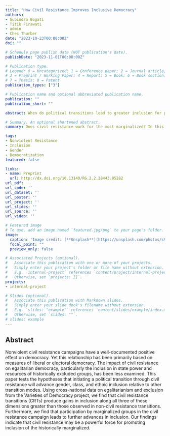 ```yaml
---
title: "How Civil Resistance Improves Inclusive Democracy"
authors:
- Subindra Bogati
- Titik Firawati
- admin
- Ches Thurber
date: "2023-10-23T00:00:00Z"
doi: ""

# Schedule page publish date (NOT publication's date).
publishDate: "2023-11-01T00:00:00Z"

# Publication type.
# Legend: 0 = Uncategorized; 1 = Conference paper; 2 = Journal article;
# 3 = Preprint / Working Paper; 4 = Report; 5 = Book; 6 = Book section;
# 7 = Thesis; 8 = Patent
publication_types: ["3"]

# Publication name and optional abbreviated publication name.
publication: ""
publication_short: ""

abstract: When do political transitions lead to greater inclusion for people historically excluded from power? Scholars and policymakers often assume democratization and political inclusion go hand in hand. Yet many democracies systematically exclude women, particular ethnic groups, or lower economic classes. Using data on every political transition from 1945 to 2014, this study shows that a regime transition’s initiating force critically shapes post-transition political inclusion. When transitions are initiated through primarily nonviolent civil resistance campaigns they achieve greater advances in inclusion relative to other types of transition. We propose three mechanisms to explain this effect: civil resistance leads to greater continued mobilization and civic activism among the historically excluded, provides greater opportunities for elites from historically excluded groups to rise to positions of leadership in new regimes, and forges more pluralistic norms of political behavior.

# Summary. An optional shortened abstract.
summary: Does civil resistance work for the most marginalized? In this paper we show that transitions initiated through civil resistance lead to significant gains in political inclusion along lines of race, class, and gender.

tags:
- Nonviolent Resistance
- Inclusion
- Gender
- Democratization
featured: false

links:
- name: Preprint
  url: http://dx.doi.org/10.13140/RG.2.2.28443.85282
url_pdf: 
url_code: ''
url_dataset: ''
url_poster: ''
url_project: ''
url_slides: ''
url_source: ''
url_video: ''

# Featured image
# To use, add an image named `featured.jpg/png` to your page's folder. 
image:
  caption: 'Image credit: [**Unsplash**](https://unsplash.com/photos/s9CC2SKySJM)'
  focal_point: ""
  preview_only: false

# Associated Projects (optional).
#   Associate this publication with one or more of your projects.
#   Simply enter your project's folder or file name without extension.
#   E.g. `internal-project` references `content/project/internal-project/index.md`.
#   Otherwise, set `projects: []`.
projects:
- internal-project

# Slides (optional).
#   Associate this publication with Markdown slides.
#   Simply enter your slide deck's filename without extension.
#   E.g. `slides: "example"` references `content/slides/example/index.md`.
#   Otherwise, set `slides: ""`.
# slides: example
---
```


## **Abstract**
Nonviolent civil resistance campaigns have a well-documented positive effect on democracy. Yet this relationship has been primarily based on measures of liberal or electoral democracy. The impact of civil resistance on egalitarian democracy, particularly the inclusion in state power and resources of historically excluded groups, has been less examined. This paper tests the hypotheses that initiating a political transition through civil resistance will advance gender, class, and ethnic inclusion relative to other transition modes. Using cross-national data on egalitarianism and exclusion from the Varieties of Democracy project, we find that civil resistance transitions (CRTs) produce gains in inclusion along all three of these dimensions greater than those observed in non-civil resistance transitions. Furthermore, we find that participation by marginalized groups in the civil resistance campaign leads to further advances in inclusion. Our findings indicate that civil resistance may be a powerful force for promoting inclusion of the historically marginalized.
